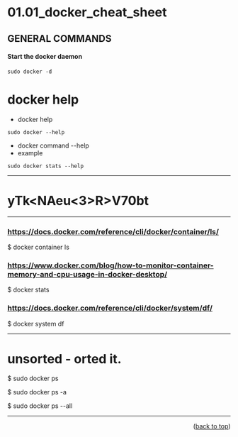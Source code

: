 <a name="topage"></a>

# 01.01_docker_cheat_sheet

## GENERAL COMMANDS

#### Start the docker daemon
```
sudo docker -d
```

# docker help

* docker help
```
sudo docker --help
```

* docker command --help
* example
```
sudo docker stats --help
```

----

# yTk<NAeu<3>R>V70bt

----

### https://docs.docker.com/reference/cli/docker/container/ls/
$ docker container ls

### https://www.docker.com/blog/how-to-monitor-container-memory-and-cpu-usage-in-docker-desktop/
$ docker stats

### https://docs.docker.com/reference/cli/docker/system/df/
$ docker system df

----

# unsorted - orted it.

$ sudo docker ps

$ sudo docker ps -a

$ sudo docker ps --all

----


<p align="right">(<a href="#topage">back to top</a>)</p>
<br/>
<br/>
